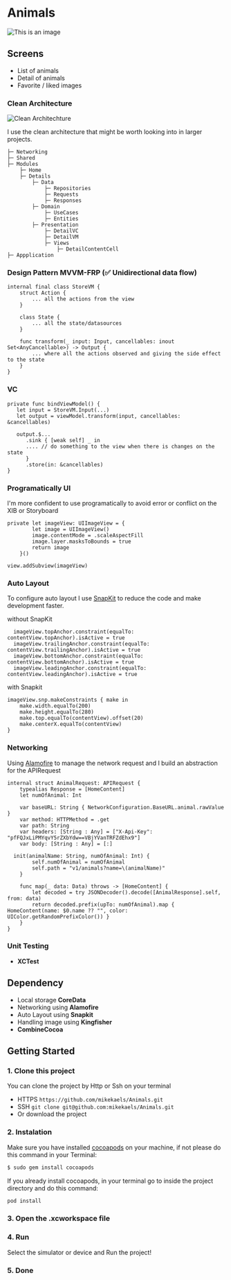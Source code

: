 # Animals

![This is an image](https://ik.imagekit.io/m1ke1magek1t/Animals_oPEWOIJqX.png?updatedAt=1705683689856)

## Screens
- List of animals
- Detail of animals
- Favorite / liked images

### Clean Architecture
![Clean Architechture](https://ik.imagekit.io/m1ke1magek1t/Animals_oPEWOIJqX.png?updatedAt=1705683689856)

I use the clean architecture that might be worth looking into in larger projects.
```
├─ Networking
├─ Shared
├─ Modules
    ├─ Home
    ├─ Details
        ├─ Data
            ├─ Repositories
            ├─ Requests
            ├─ Responses
        ├─ Domain
            ├─ UseCases
            ├─ Entities
        ├─ Presentation
            ├─ DetailVC
            ├─ DetailVM
            ├─ Views
                ├─ DetailContentCell
├─ Appplication
```

### Design Pattern MVVM-FRP (✅ Unidirectional data flow)
```
internal final class StoreVM {
    struct Action {
        ... all the actions from the view
    }

    class State {
        ... all the state/datasources
    }

    func transform(_ input: Input, cancellables: inout Set<AnyCancellable>) -> Output {
        ... where all the actions observed and giving the side effect to the state
    }
}
```

### VC
```
private func bindViewModel() {
   let input = StoreVM.Input(...)
   let output = viewModel.transform(input, cancellables: &cancellables)
	
   output.$...
      .sink { [weak self] _ in
      .... // do something to the view when there is changes on the state
      }
      .store(in: &cancellables)
}
```

### Programatically UI
I'm more confident to use programatically to avoid error or conflict on the XIB or Storyboard
```
private let imageView: UIImageView = {
		let image = UIImageView()
		image.contentMode = .scaleAspectFill
		image.layer.masksToBounds = true
		return image
	}()
        
view.addSubview(imageView)
```

### Auto Layout
To configure auto layout I use [SnapKit](https://github.com/SnapKit/SnapKit) to reduce the code and make development faster.

without SnapKit
```
  imageView.topAnchor.constraint(equalTo: contentView.topAnchor).isActive = true
  imageView.trailingAnchor.constraint(equalTo: contentView.trailingAnchor).isActive = true
  imageView.bottomAnchor.constraint(equalTo: contentView.bottomAnchor).isActive = true
  imageView.leadingAnchor.constraint(equalTo: contentView.leadingAnchor).isActive = true
```

with Snapkit
```
imageView.snp.makeConstraints { make in
    make.width.equalTo(200)
    make.height.equalTo(280)
    make.top.equalTo(contentView).offset(20)
    make.centerX.equalTo(contentView)
}
```

### Networking
Using [Alamofire](https://github.com/Alamofire/Alamofire) to manage the network request and I build an abstraction for the APIRequest
```
internal struct AnimalRequest: APIRequest {
	typealias Response = [HomeContent]
	let numOfAnimal: Int
	
	var baseURL: String { NetworkConfiguration.BaseURL.animal.rawValue }
	var method: HTTPMethod = .get
	var path: String
	var headers: [String : Any] = ["X-Api-Key": "pfFQJxLiPMYqvY5rZXbYdw==VBjYVanTRFZdEhx9"]
	var body: [String : Any] = [:]

  init(animalName: String, numOfAnimal: Int) {
		self.numOfAnimal = numOfAnimal
		self.path = "v1/animals?name=\(animalName)"
	}
	
	func map(_ data: Data) throws -> [HomeContent] {
		let decoded = try JSONDecoder().decode([AnimalResponse].self, from: data)
		return decoded.prefix(upTo: numOfAnimal).map { HomeContent(name: $0.name ?? "", color: UIColor.getRandomPrefixColor()) }
	}
}

```

### Unit Testing
- **XCTest**

## Dependency
- Local storage **CoreData**
- Networking  using **Alamofire**
- Auto Layout using **Snapkit**
- Handling image using **Kingfisher**
- **CombineCocoa**

## Getting Started
### 1. Clone this project
You can clone the project by Http or Ssh on your terminal
- HTTPS ``` https://github.com/mikekaels/Animals.git ```
- SSH ``` git clone git@github.com:mikekaels/Animals.git ```
- Or download the project

### 2. Instalation
Make sure you have installed [cocoapods](https://cocoapods.org/) on your machine, if not please do this command in your Terminal: 
```bash
$ sudo gem install cocoapods
```
If you already install cocoapods, in your terminal go to inside the project directory and do this command: 
```bash
pod install
```
### 3. Open the .xcworkspace file

### 4. Run
Select the simulator or device
and Run the project!

### 5. Done
